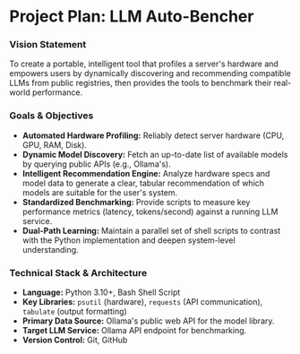 # Project Plan: LLM Auto-Bencher

### Vision Statement
To create a portable, intelligent tool that profiles a server's hardware and empowers users by dynamically discovering and recommending compatible LLMs from public registries, then provides the tools to benchmark their real-world performance.

### Goals & Objectives
- **Automated Hardware Profiling:** Reliably detect server hardware (CPU, GPU, RAM, Disk).
- **Dynamic Model Discovery:** Fetch an up-to-date list of available models by querying public APIs (e.g., Ollama's).
- **Intelligent Recommendation Engine:** Analyze hardware specs and model data to generate a clear, tabular recommendation of which models are suitable for the user's system.
- **Standardized Benchmarking:** Provide scripts to measure key performance metrics (latency, tokens/second) against a running LLM service.
- **Dual-Path Learning:** Maintain a parallel set of shell scripts to contrast with the Python implementation and deepen system-level understanding.

### Technical Stack & Architecture
- **Language:** Python 3.10+, Bash Shell Script
- **Key Libraries:** `psutil` (hardware), `requests` (API communication), `tabulate` (output formatting)
- **Primary Data Source:** Ollama's public web API for the model library.
- **Target LLM Service:** Ollama API endpoint for benchmarking.
- **Version Control:** Git, GitHub
